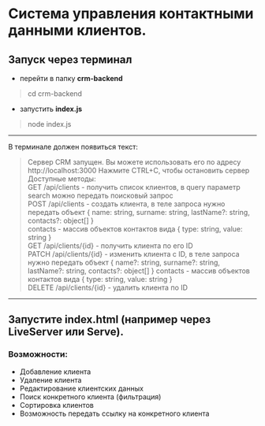 # Система управления контактными данными клиентов.

## Запуск через терминал
- перейти в папку **crm-backend**
> cd crm-backend
- запустить **index.js**
>node index.js
____
В терминале должен появиться текст:
>Сервер CRM запущен. Вы можете использовать его по адресу http://localhost:3000
Нажмите CTRL+C, чтобы остановить сервер                                                                                                                          
Доступные методы:                                                                                                                                                
GET /api/clients - получить список клиентов, в query параметр search можно передать поисковый запрос                                                             
POST /api/clients - создать клиента, в теле запроса нужно передать объект { name: string, surname: string, lastName?: string, contacts?: object[] }              
contacts - массив объектов контактов вида { type: string, value: string }                                                                                
GET /api/clients/{id} - получить клиента по его ID                                                                                                               
PATCH /api/clients/{id} - изменить клиента с ID, в теле запроса нужно передать объект { name?: string, surname?: string, lastName?: string, contacts?: object[] }
contacts - массив объектов контактов вида { type: string, value: string }                                                                                
DELETE /api/clients/{id} - удалить клиента по ID
____
## Запустите index.html (например через LiveServer или Serve).

### Возможности:
- Добавление клиента
- Удаление клиента
- Редактирование клиентских данных
- Поиск конкретного клиента (фильтрация)
- Сортировка клиентов
- Возможность передать ссылку на конкретного клиента